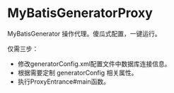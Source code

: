 # MyBatisGeneratorProxy
MyBatisGenerator 操作代理。傻瓜式配置，一键运行。

仅需三步：
- 修改generatorConfig.xml配置文件中数据库连接信息。
- 根据需要定制 generatorConfig 相关属性。
- 执行ProxyEntrance#main函数。
